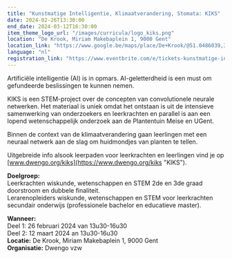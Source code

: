 ```yaml
---
title: "Kunstmatige Intelligentie, Klimaatverandering, Stomata: KIKS"
date: 2024-02-26T13:30:00
end_date: 2024-03-12T16:30:00
item_theme_logo_url: "/images/curricula/logo_kiks.png"
location: "De Krook, Miriam Makebaplein 1, 9000 Gent"
location_link: "https://www.google.be/maps/place/De+Krook/@51.0486039,3.7264986,17z/data=!3m1!4b1!4m6!3m5!1s0x47c3714effffffff:0x9b1a2c7f1cb8c825!8m2!3d51.0486039!4d3.7286873!16s%2Fg%2F1hc0gcm5l"
language: "nl"
registration_link: "https://www.eventbrite.com/e/tickets-kunstmatige-intelligentie-klimaatverandering-stomata-kiks-deel-1-731751246677"
---
```

Artificiële intelligentie (AI) is in opmars. AI-geletterdheid is een must om gefundeerde beslissingen te kunnen nemen. 

KIKS is een STEM-project over de concepten van convolutionele neurale netwerken. Het materiaal is uniek omdat het ontstaan is uit de intensieve samenwerking van onderzoekers 
en leerkrachten en parallel is aan een lopend wetenschappelijk onderzoek aan de Plantentuin Meise en UGent. 

Binnen de context van de klimaatverandering gaan leerlingen met een neuraal netwerk aan de slag om huidmondjes van planten te tellen.

Uitgebreide info alsook leerpaden voor leerkrachten en leerlingen vind je op [www.dwengo.org/kiks](https://www.dwengo.org/kiks "KIKS").

**Doelgroep:**<br>
Leerkrachten wiskunde, wetenschappen en STEM 2de en 3de graad doorstroom en dubbele finaliteit.<br>
Lerarenopleiders wiskunde, wetenschappen en STEM voor leerkrachten secundair onderwijs (professionele bachelor en educatieve master).

**Wanneer:**<br>
Deel 1: 26 februari 2024 van 13u30-16u30 <br>
Deel 2: 12 maart 2024 an 13u30-16u30 <br>
**Locatie:** De Krook, Miriam Makebaplein 1, 9000 Gent<br>
**Organisatie:** Dwengo vzw


